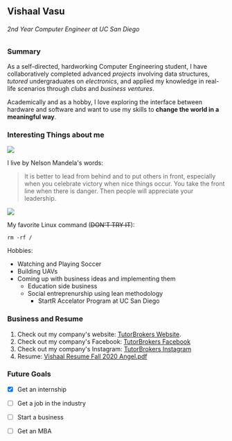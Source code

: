 ## Vishaal Vasu 
###### 2nd Year Computer Engineer at UC San Diego

### Summary
As a self-directed, hardworking Computer Engineering student, I have collaboratively completed advanced _projects_ involving data structures, _tutored_ undergraduates on _electronics_, and applied my knowledge in real-life scenarios through _clubs_ and _business ventures_.

Academically and as a hobby, I love exploring the interface between hardware and software and want to use my skills to **change the world in a meaningful way**.

### Interesting Things about me

![](https://user-images.githubusercontent.com/60710524/103723139-4498ab00-4f86-11eb-8e2a-527f64d713e3.jpg)

I live by Nelson Mandela's words:
> It is better to lead from behind and to put others in front, especially when you celebrate victory when nice things occur. You take the front line when there is danger. Then people will appreciate your leadership.

![](https://user-images.githubusercontent.com/60710524/103723588-44e57600-4f87-11eb-91f0-a9f2d41c2475.jpg)

My favorite Linux command (~~DON'T TRY IT~~):
```
rm -rf /
```
Hobbies:
- Watching and Playing Soccer
- Building UAVs
- Coming up with business ideas and implementing them
  - Education side business
  - Social entreprenurship using lean methodology
    - StartR Accelator Program at UC San Diego

### Business and Resume 

1. Check out my company's website: [TutorBrokers Website](https://sites.google.com/view/tutorbrokers).
2. Check out my company's Facebook: [TutorBrokers Facebook](https://www.facebook.com/TutorBrokers-107046161147295/?modal=admin_todo_tour)
3. Check out my company's Instagram: [TutorBrokers Instagram](https://www.instagram.com/tutorbrokers/)
2. Resume: [Vishaal Resume Fall 2020 Angel.pdf](https://github.com/Vishaal1301/CSE110LAB1/files/5773637/Vishaal.Resume.Fall.2020.Angel.pdf)

### Future Goals
- [x] Get an internship
- [ ] Get a job in the industry
- [ ] Start a business
- [ ] Get an MBA

